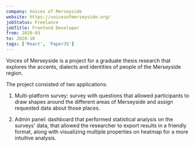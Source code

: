 ```yaml
---
company: Voices of Merseyside
website: https://voicesofmerseyside.org/
jobStatus: Freelance
jobTitle: Frontend Developer
from: 2020-03
to: 2020-10
tags: ['React', 'PaperJS'] 
---
```


Voices of Merseyside is a project for a graduate thesis research that explores the accents, dialects and identities of people of the Merseyside region.

The project consisted of two applications:

1. Multi-platform survey: survey with questions that allowed participants to draw shapes around the different areas of Merseyside and assign requested data about those places.

2. Admin panel: dashboard that performed statistical analysis on the surveys' data, that allowed the researcher to export results in a friendly format, along with visualizing multiple properties on heatmap for a more intuitive analysis.
